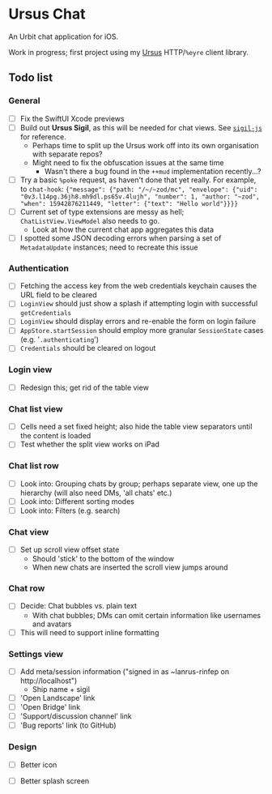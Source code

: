 # Ursus Chat

An Urbit chat application for iOS.

Work in progress; first project using my [Ursus](https://github.com/dclelland/Ursus) HTTP/`%eyre` client library.

## Todo list

### General

- [ ] Fix the SwiftUI Xcode previews
- [ ] Build out **Ursus Sigil**, as this will be needed for chat views. See [`sigil-js`](https://github.com/urbit/sigil-js) for reference.
    - Perhaps time to split up the Ursus work off into its own organisation with separate repos?
    - Might need to fix the obfuscation issues at the same time
        - Wasn't there a bug found in the `++mud` implementation recently...?
- [ ] Try a basic `%poke` request, as haven't done that yet really. For example, to `chat-hook`: `{"message": {"path: "/~/~zod/mc", "envelope": {"uid": "0v3.l14pg.36jh8.mh9dl.ps65v.4lujh", "number": 1, "author: "~zod", "when": 15942876211449, "letter": {"text": "Hello world"}}}}`
- [ ] Current set of type extensions are messy as hell; `ChatListView.ViewModel` also needs to go.
    - Look at how the current chat app aggregates this data
- [ ] I spotted some JSON decoding errors when parsing a set of `MetadataUpdate` instances; need to recreate this issue

### Authentication

- [ ] Fetching the access key from the web credentials keychain causes the URL field to be cleared
- [ ] `LoginView` should just show a splash if attempting login with successful `getCredentials`
- [ ] `LoginView` should display errors and re-enable the form on login failure
- [ ] `AppStore.startSession` should employ more granular `SessionState` cases (e.g. '`.authenticating`')
- [ ] `Credentials` should be cleared on logout

### Login view

- [ ] Redesign this; get rid of the table view

### Chat list view

- [ ] Cells need a set fixed height; also hide the table view separators until the content is loaded
- [ ] Test whether the split view works on iPad

### Chat list row

- [ ] Look into: Grouping chats by group; perhaps separate view, one up the hierarchy (will also need DMs, 'all chats' etc.)
- [ ] Look into: Different sorting modes
- [ ] Look into: Filters (e.g. search)

### Chat view

- [ ] Set up scroll view offset state
    - Should 'stick' to the bottom of the window 
    - When new chats are inserted the scroll view jumps around

### Chat row

- [ ] Decide: Chat bubbles vs. plain text
    - With chat bubbles; DMs can omit certain information like usernames and avatars 
- [ ] This will need to support inline formatting

### Settings view

- [ ] Add meta/session information ("signed in as ~lanrus-rinfep on http://localhost")
    - Ship name + sigil
- [ ] 'Open Landscape' link
- [ ] 'Open Bridge' link
- [ ] 'Support/discussion channel' link
- [ ] 'Bug reports' link (to GitHub)

### Design

- [ ] Better icon
- [ ] Better splash screen

